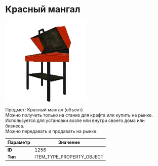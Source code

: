 # Красный мангал

![Item Image](../img/1256.webp?raw=true)

Предмет: Красный мангал (объект)<br>Можно получить только на станке для крафта или купить на рынке.<br>Используется для установки возле или внутри своего дома или бизнеса.<br>Можно передавать и продавать на рынке.


| Параметр | Значение |
|----------|----------|
| **ID** | 1256 |
| **Тип** | ITEM_TYPE_PROPERTY_OBJECT |


